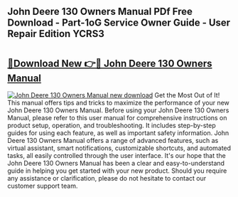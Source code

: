 ## John Deere 130 Owners Manual PDf Free Download - Part-1oG Service Owner Guide - User Repair Edition YCRS3

# <h2><a href="http://bc88170.oget.top/?id=John+Deere+130+Owners+Manual">🔗Download New 👉🔴 John Deere 130 Owners Manual</a></h2>

[![John Deere 130 Owners Manual new download](https://i.imgur.com/5g1atiW.png)](http://bc88170.oget.top/?id=John+Deere+130+Owners+Manual)
Get the Most Out of It! This manual offers tips and tricks to maximize the performance of your new John Deere 130 Owners Manual. Before using your John Deere 130 Owners Manual, please refer to this user manual for comprehensive instructions on product setup, operation, and troubleshooting. It includes step-by-step guides for using each feature, as well as important safety information. John Deere 130 Owners Manual offers a range of advanced features, such as virtual assistant, smart notifications, customizable shortcuts, and automated tasks, all easily controlled through the user interface. It's our hope that the John Deere 130 Owners Manual has been a clear and easy-to-understand guide in helping you get started with your new product. Should you require any assistance or clarification, please do not hesitate to contact our customer support team.
